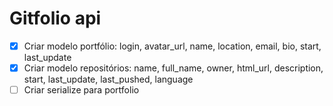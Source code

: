 # Gitfolio api

- [x] Criar modelo portfólio: login, avatar_url, name, location, email, bio, start, last_update
- [x] Criar modelo repositórios: name, full_name, owner, html_url, description, start, last_update, last_pushed, language
- [ ] Criar serialize para portfolio